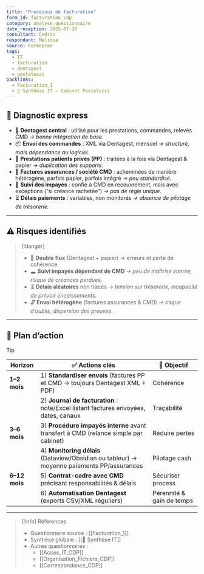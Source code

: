 ```yaml
---
title: "Processus de facturation"
form_id: facturation_cdp
category: analyse_questionnaire
date_reception: 2025-07-30
consultant: Cedric
respondant: Melissa
source: Formspree
tags:
  - IT
  - facturation
  - dentagest
  - pestalozzi
backlinks:
  - Facturation_1
  - 🧭 Synthèse IT – Cabinet Pestalozzi
---
```


## 🔎 Diagnostic express
- 🦷 **Dentagest central** : utilisé pour les prestations, commandes, relevés CMD 
  *→ bonne intégration de base.*  
- 📦 **Envoi des commandes** : XML via Dentagest, mensuel 
  *→ structuré, mais dépendance au logiciel.*  
- 📑 **Prestations patients privés (PP)** : traitées à la fois via Dentagest & papier 
  *→ duplication des supports.*  
- 📮 **Factures assurances / société CMD** : acheminées de manière hétérogène, parfois papier, parfois intégré 
  *→ peu standardisé.*  
- 🧾 **Suivi des impayés** : confié à CMD en recouvrement, mais avec exceptions (“si créance rachetée”) 
  *→ pas de règle unique.*  
- ⏳ **Délais paiements** : variables, non monitorés 
  *→ absence de pilotage de trésorerie.*  

---

## ⚠️ Risques identifiés
> [!danger]  
> - 🔄 **Double flux** (Dentagest + papier) 
>   → erreurs et perte de cohérence.  
> - 🕳️ **Suivi impayés dépendant de CMD** 
>   *→ peu de maîtrise interne, risque de créances perdues.*  
> - ⏳ **Délais aléatoires** non tracés 
>   *→ tension sur trésorerie, incapacité de prévoir encaissements.*  
> - 🔓 **Envoi hétérogène** (factures assurances & CMD) 
>   *→ risque d’oublis, dispersion des preuves.*  

---

## 🎯 Plan d’action
> [!tip]  
> | Horizon | ✅ Actions clés | 🎯 Objectif |
> |---------|----------------|-------------|
> | **1–2 mois** | 1) **Standardiser envois** (factures PP et CMD → toujours Dentagest XML + PDF) | Cohérence |
> |  | 2) **Journal de facturation** : note/Excel listant factures envoyées, dates, canaux | Traçabilité |
> | **3–6 mois** | 3) **Procédure impayés interne** avant transfert à CMD (relance simple par cabinet) | Réduire pertes |
> |  | 4) **Monitoring délais** (Dataview/Obsidian ou tableur) → moyenne paiements PP/assurances | Pilotage cash |
> | **6–12 mois** | 5) **Contrat-cadre avec CMD** précisant responsabilités & délais | Sécuriser process |
> |  | 6) **Automatisation Dentagest** (exports CSV/XML réguliers) | Pérennité & gain de temps |

---

> [!info] Références
> - Questionnaire source : [[Facturation_1]]
> - Synthèse globale : [[🧭 Synthèse IT]]
> - Autres questionnaires :
>   - [[Acces_IT_CDP]]
>   - [[Organisation_Fichiers_CDP]]
>   - [[Correspondance_CDP]]
